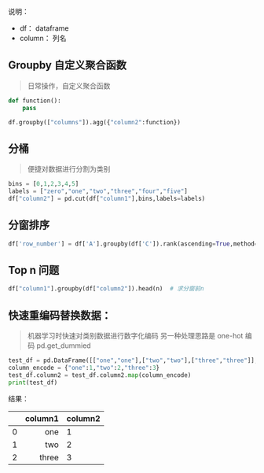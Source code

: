 
说明：
* df： dataframe
* column： 列名



## Groupby 自定义聚合函数

> 日常操作，自定义聚合函数

```python
def function():
	pass

df.groupby(["columns"]).agg({"column2":function})
```

## 分桶

> 便捷对数据进行分割为类别

```python
bins = [0,1,2,3,4,5]
labels = ["zero","one","two","three","four","five"]
df["column2"] = pd.cut(df["column1"],bins,labels=labels)
```

## 分窗排序

```python
df['row_number'] = df['A'].groupby(df['C']).rank(ascending=True,method='first')
```

## Top n 问题

```python
df["column1"].groupby(df["column2"]).head(n)  # 求分窗前n
```

## 快速重编码替换数据：

> 机器学习时快速对类别数据进行数字化编码
> 另一种处理思路是 one-hot 编码 pd.get_dummied

```python
test_df = pd.DataFrame([["one","one"],["two","two"],["three","three"]],columns=["column1","column2"])
column_encode = {"one":1,"two":2,"three":3}
test_df.column2 = test_df.column2.map(column_encode)
print(test_df)
```

结果：

|      | column1 | column2 |
| ---: | ------: | ------- |
|    0 |     one | 1       |
|    1 |     two | 2       |
|    2 |   three | 3       |

